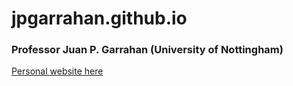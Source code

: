 # jpgarrahan.github.io
### Professor Juan P. Garrahan (University of Nottingham)

[Personal website here](https://www.nottingham.ac.uk/~ppzjpg)
